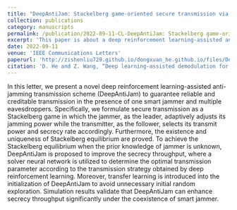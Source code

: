 ```yaml
---
title: "DeepAntiJam: Stackelberg game-oriented secure transmission via deep reinforcement learning"
collection: publications
category: manuscripts
permalink: /publication/2022-09-11-CL-DeepAntiJam: Stackelberg game-oriented secure transmission via deep reinforcement learning-number-9
excerpt: 'This paper is about a deep reinforcement learning-assisted anti-jamming transmission scheme (DeepAntiJam) to guarantee reliable and creditable transmission in the presence of one smart jammer and multiple eavesdroppers.'
date: 2022-09-11
venue: 'IEEE Communications Letters'
paperurl: 'http://zishenliu729.github.io/dongxuan_he.github.io/files/DeepAntiJam_Stackelberg_Game-Oriented_Secure_Transmission_via_Deep_Reinforcement_Learning.pdf'
citation: 'D. He and Z. Wang, “Deep learning-assisted demodulation for terahertz communications under hybrid distortions,” IEEE Commun. Lett., vol. 26, no. 2, pp. 325–329, Feb. 2022.'
---
```


In this letter, we present a novel deep reinforcement learning-assisted anti-jamming transmission scheme (DeepAntiJam) to guarantee reliable and creditable transmission in the presence of one smart jammer and multiple eavesdroppers. Specifically, we formulate secure transmission as a Stackelberg game in which the jammer, as the leader, adaptively adjusts its jamming power while the transmitter, as the follower, selects its transmit power and secrecy rate accordingly. Furthermore, the existence and uniqueness of Stackelberg equilibrium are proved. To achieve the Stackelberg equilibrium when the prior knowledge of jammer is unknown, DeepAntiJam is proposed to improve the secrecy throughput, where a solver neural network is utilized to determine the optimal transmission parameter according to the transmission strategy obtained by deep reinforcement learning. Moreover, transfer learning is introduced into the initialization of DeepAntiJam to avoid unnecessary initial random exploration. Simulation results validate that DeepAntiJam can enhance secrecy throughput significantly under the coexistence of smart jammer.
